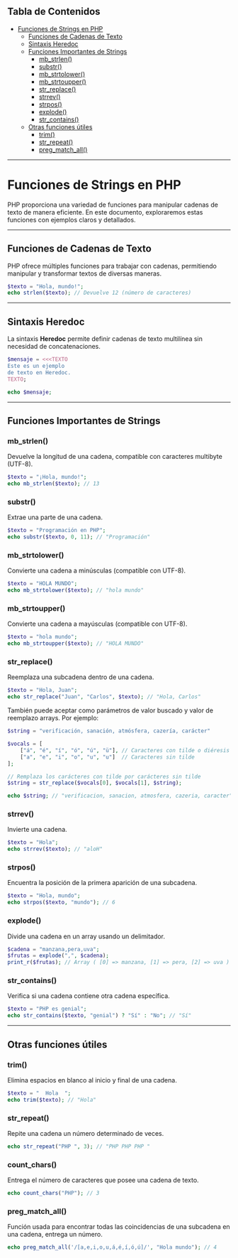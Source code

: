 ## Tabla de Contenidos

- [Funciones de Strings en PHP](#funciones-de-strings-en-php)
  - [Funciones de Cadenas de Texto](#funciones-de-cadenas-de-texto)
  - [Sintaxis Heredoc](#sintaxis-heredoc)
  - [Funciones Importantes de Strings](#funciones-importantes-de-strings)
    - [mb\_strlen()](#mb_strlen)
    - [substr()](#substr)
    - [mb\_strtolower()](#mb_strtolower)
    - [mb\_strtoupper()](#mb_strtoupper)
    - [str\_replace()](#str_replace)
    - [strrev()](#strrev)
    - [strpos()](#strpos)
    - [explode()](#explode)
    - [str\_contains()](#str_contains)
  - [Otras funciones útiles](#otras-funciones-útiles)
    - [trim()](#trim)
    - [str\_repeat()](#str_repeat)
    - [preg\_match\_all()](#preg_match_all)

---
# Funciones de Strings en PHP

PHP proporciona una variedad de funciones para manipular cadenas de texto de manera eficiente. En este documento, exploraremos estas funciones con ejemplos claros y detallados.

---
## Funciones de Cadenas de Texto

PHP ofrece múltiples funciones para trabajar con cadenas, permitiendo manipular y transformar textos de diversas maneras.

```php
$texto = "Hola, mundo!";
echo strlen($texto); // Devuelve 12 (número de caracteres)
```

---

## Sintaxis Heredoc

La sintaxis **Heredoc** permite definir cadenas de texto multilínea sin necesidad de concatenaciones.

```php
$mensaje = <<<TEXTO
Este es un ejemplo
de texto en Heredoc.
TEXTO;

echo $mensaje;
```

---

## Funciones Importantes de Strings

### mb_strlen()

Devuelve la longitud de una cadena, compatible con caracteres multibyte (UTF-8).

```php
$texto = "¡Hola, mundo!";
echo mb_strlen($texto); // 13
```

### substr()

Extrae una parte de una cadena.

```php
$texto = "Programación en PHP";
echo substr($texto, 0, 11); // "Programación"
```

### mb_strtolower()

Convierte una cadena a minúsculas (compatible con UTF-8).

```php
$texto = "HOLA MUNDO";
echo mb_strtolower($texto); // "hola mundo"
```

### mb_strtoupper()

Convierte una cadena a mayúsculas (compatible con UTF-8).

```php
$texto = "hola mundo";
echo mb_strtoupper($texto); // "HOLA MUNDO"
```

### str_replace()

Reemplaza una subcadena dentro de una cadena.

```php
$texto = "Hola, Juan";
echo str_replace("Juan", "Carlos", $texto); // "Hola, Carlos"
```

También puede aceptar como parámetros de valor buscado y valor de reemplazo arrays. Por ejemplo:
```php
$string = "verificación, sanación, atmósfera, cazería, carácter"

$vocals = [
	["á", "é", "í", "ó", "ú", "ü"], // Caracteres con tilde o diéresis
	["a", "e", "i", "o", "u", "u"]  // Caracteres sin tilde
];

// Remplaza los carácteres con tilde por carácteres sin tilde
$string = str_replace($vocals[0], $vocals[1], $string);

echo $string; // "verificacion, sanacion, atmosfera, cazeria, caracter"
```

### strrev()

Invierte una cadena.

```php
$texto = "Hola";
echo strrev($texto); // "aloH"
```

### strpos()

Encuentra la posición de la primera aparición de una subcadena.

```php
$texto = "Hola, mundo";
echo strpos($texto, "mundo"); // 6
```

### explode()

Divide una cadena en un array usando un delimitador.

```php
$cadena = "manzana,pera,uva";
$frutas = explode(",", $cadena);
print_r($frutas); // Array ( [0] => manzana, [1] => pera, [2] => uva )
```

### str_contains()

Verifica si una cadena contiene otra cadena específica.

```php
$texto = "PHP es genial";
echo str_contains($texto, "genial") ? "Sí" : "No"; // "Sí"
```

---

## Otras funciones útiles

### trim()

Elimina espacios en blanco al inicio y final de una cadena.

```php
$texto = "  Hola  ";
echo trim($texto); // "Hola"
```

### str_repeat()

Repite una cadena un número determinado de veces.

```php
echo str_repeat("PHP ", 3); // "PHP PHP PHP "
```

### count_chars()

Entrega el número de caracteres que posee una cadena de texto.

```php
echo count_chars("PHP"); // 3
```

### preg_match_all()

Función usada para encontrar todas las coincidencias de una subcadena en una cadena, entrega un número.

```php
echo preg_match_all('/[a,e,i,o,u,á,é,í,ó,ú]/', "Hola mundo"); // 4
```

